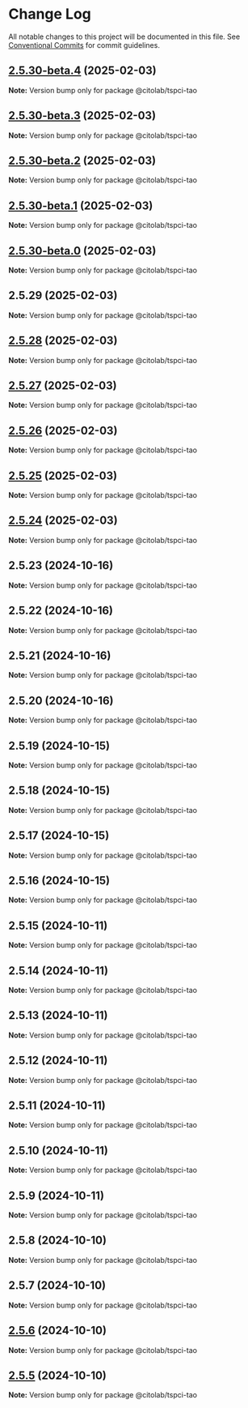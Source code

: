 # Change Log

All notable changes to this project will be documented in this file.
See [Conventional Commits](https://conventionalcommits.org) for commit guidelines.

## [2.5.30-beta.4](https://github.com/Citolab/tspci/compare/v2.5.30-beta.3...v2.5.30-beta.4) (2025-02-03)

**Note:** Version bump only for package @citolab/tspci-tao





## [2.5.30-beta.3](https://github.com/Citolab/tspci/compare/v2.5.30-beta.2...v2.5.30-beta.3) (2025-02-03)

**Note:** Version bump only for package @citolab/tspci-tao





## [2.5.30-beta.2](https://github.com/Citolab/tspci/compare/v2.5.30-beta.1...v2.5.30-beta.2) (2025-02-03)

**Note:** Version bump only for package @citolab/tspci-tao





## [2.5.30-beta.1](https://github.com/Citolab/tspci/compare/v2.5.30-beta.0...v2.5.30-beta.1) (2025-02-03)

**Note:** Version bump only for package @citolab/tspci-tao





## [2.5.30-beta.0](https://github.com/Citolab/tspci/compare/v2.5.29...v2.5.30-beta.0) (2025-02-03)

**Note:** Version bump only for package @citolab/tspci-tao





## 2.5.29 (2025-02-03)

**Note:** Version bump only for package @citolab/tspci-tao





## [2.5.28](https://github.com/Citolab/tspci/compare/v2.5.27...v2.5.28) (2025-02-03)

**Note:** Version bump only for package @citolab/tspci-tao





## [2.5.27](https://github.com/Citolab/tspci/compare/v2.5.26...v2.5.27) (2025-02-03)

**Note:** Version bump only for package @citolab/tspci-tao





## [2.5.26](https://github.com/Citolab/tspci/compare/v2.5.25...v2.5.26) (2025-02-03)

**Note:** Version bump only for package @citolab/tspci-tao





## [2.5.25](https://github.com/Citolab/tspci/compare/v2.5.24...v2.5.25) (2025-02-03)

**Note:** Version bump only for package @citolab/tspci-tao





## [2.5.24](https://github.com/Citolab/tspci/compare/v2.5.23...v2.5.24) (2025-02-03)

**Note:** Version bump only for package @citolab/tspci-tao





## 2.5.23 (2024-10-16)

**Note:** Version bump only for package @citolab/tspci-tao





## 2.5.22 (2024-10-16)

**Note:** Version bump only for package @citolab/tspci-tao





## 2.5.21 (2024-10-16)

**Note:** Version bump only for package @citolab/tspci-tao





## 2.5.20 (2024-10-16)

**Note:** Version bump only for package @citolab/tspci-tao





## 2.5.19 (2024-10-15)

**Note:** Version bump only for package @citolab/tspci-tao





## 2.5.18 (2024-10-15)

**Note:** Version bump only for package @citolab/tspci-tao





## 2.5.17 (2024-10-15)

**Note:** Version bump only for package @citolab/tspci-tao





## 2.5.16 (2024-10-15)

**Note:** Version bump only for package @citolab/tspci-tao





## 2.5.15 (2024-10-11)

**Note:** Version bump only for package @citolab/tspci-tao





## 2.5.14 (2024-10-11)

**Note:** Version bump only for package @citolab/tspci-tao





## 2.5.13 (2024-10-11)

**Note:** Version bump only for package @citolab/tspci-tao





## 2.5.12 (2024-10-11)

**Note:** Version bump only for package @citolab/tspci-tao





## 2.5.11 (2024-10-11)

**Note:** Version bump only for package @citolab/tspci-tao





## 2.5.10 (2024-10-11)

**Note:** Version bump only for package @citolab/tspci-tao





## 2.5.9 (2024-10-11)

**Note:** Version bump only for package @citolab/tspci-tao





## 2.5.8 (2024-10-10)

**Note:** Version bump only for package @citolab/tspci-tao





## 2.5.7 (2024-10-10)

**Note:** Version bump only for package @citolab/tspci-tao





## [2.5.6](https://github.com/Citolab/tspci/compare/v2.5.5...v2.5.6) (2024-10-10)

**Note:** Version bump only for package @citolab/tspci-tao





## [2.5.5](https://github.com/Citolab/tspci/compare/v2.5.4...v2.5.5) (2024-10-10)

**Note:** Version bump only for package @citolab/tspci-tao
